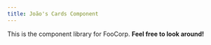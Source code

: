 ```yaml
---
title: João's Cards Component
---
```

This is the component library for FooCorp. **Feel free to look around!**